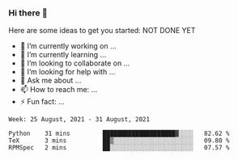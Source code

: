 ### Hi there 👋


Here are some ideas to get you started:
NOT DONE YET
- 🔭 I’m currently working on ...
- 🌱 I’m currently learning ...
- 👯 I’m looking to collaborate on ...
- 🤔 I’m looking for help with ...
- 💬 Ask me about ...
- 📫 How to reach me: ...
- ⚡ Fun fact: ...

<!--START_SECTION:waka-->
```text
Week: 25 August, 2021 - 31 August, 2021

Python    31 mins         ████████████████████▓░░░░   82.62 % 
TeX       3 mins          ██▒░░░░░░░░░░░░░░░░░░░░░░   09.80 % 
RPMSpec   2 mins          ██░░░░░░░░░░░░░░░░░░░░░░░   07.57 % 
```
<!--END_SECTION:waka-->
